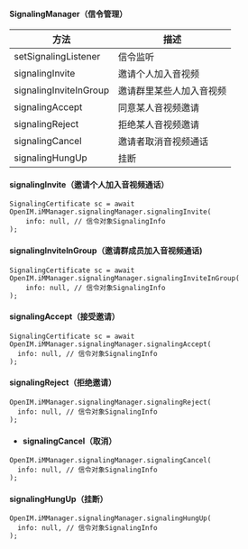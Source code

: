 #### SignalingManager（信令管理）

| 方法                   | 描述                     |
| ---------------------- | ------------------------ |
| setSignalingListener   | 信令监听                 |
| signalingInvite        | 邀请个人加入音视频       |
| signalingInviteInGroup | 邀请群里某些人加入音视频 |
| signalingAccept        | 同意某人音视频邀请       |
| signalingReject        | 拒绝某人音视频邀请       |
| signalingCancel        | 邀请者取消音视频通话     |
| signalingHungUp        | 挂断                     |



#### signalingInvite（邀请个人加入音视频通话）

```
SignalingCertificate sc = await OpenIM.iMManager.signalingManager.signalingInvite(
	info: null, // 信令对象SignalingInfo
);
```



#### signalingInviteInGroup（邀请群成员加入音视频通话)

```
SignalingCertificate sc = await OpenIM.iMManager.signalingManager.signalingInviteInGroup(
	info: null, // 信令对象SignalingInfo
);
```



#### signalingAccept（接受邀请）

```
SignalingCertificate sc = await OpenIM.iMManager.signalingManager.signalingAccept(
  info: null, // 信令对象SignalingInfo
);
```



#### signalingReject（拒绝邀请）

```
OpenIM.iMManager.signalingManager.signalingReject(
  info: null, // 信令对象SignalingInfo
);
```



- #### signalingCancel（取消）

```
OpenIM.iMManager.signalingManager.signalingCancel(
  info: null, // 信令对象SignalingInfo
);
```



#### signalingHungUp（挂断）

```
OpenIM.iMManager.signalingManager.signalingHungUp(
  info: null, // 信令对象SignalingInfo
);
```